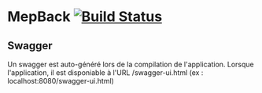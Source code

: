 # MepBack [![Build Status](https://travis-ci.com/Rainbotter/mep-back.svg?branch=master)](https://travis-ci.com/Rainbotter/mep-back)


## Swagger

Un swagger est auto-généré lors de la compilation de l'application. 
Lorsque l'application, il est disponiable à l'URL /swagger-ui.html (ex : localhost:8080/swagger-ui.html)
